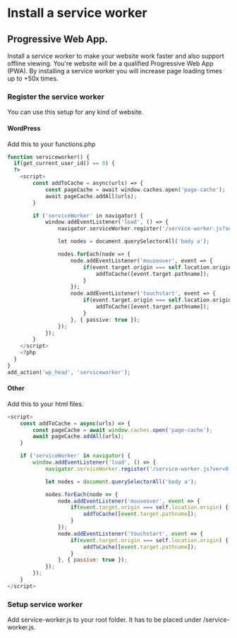 # Install a service worker
## Progressive Web App.
Install a service worker to make your website work faster and also support offline viewing. You're website will be a qualified Progressive Web App (PWA). By installing a service worker you will increase page loading times up to +50x times.

### Register the service worker
You can use this setup for any kind of website. 

#### WordPress 
Add this to your functions.php
```php
function serviceworker() {
  if(get_current_user_id() == 0) {
  ?>
    <script>
        const addToCache = async(urls) => {
            const pageCache = await window.caches.open('page-cache');
            await pageCache.addAll(urls);
        }

        if ('serviceWorker' in navigator) {
            window.addEventListener('load', () => {
                navigator.serviceWorker.register('/service-worker.js?ver=0.0.15');

                let nodes = document.querySelectorAll('body a');

                nodes.forEach(node => {
                    node.addEventListener('mouseover', event => {
                        if(event.target.origin === self.location.origin) {
                            addToCache([event.target.pathname]);
                        }
                    });
                    node.addEventListener('touchstart', event => {
                        if(event.target.origin === self.location.origin) {
                            addToCache([event.target.pathname]);
                        }
                    }, { passive: true });
                });
            });
        }
    </script>
    <?php
  }
}
add_action('wp_head', 'serviceworker');
```

#### Other
Add this to your html files.
```javascript
<script>
    const addToCache = async(urls) => {
        const pageCache = await window.caches.open('page-cache');
        await pageCache.addAll(urls);
    }

    if ('serviceWorker' in navigator) {
        window.addEventListener('load', () => {
            navigator.serviceWorker.register('/service-worker.js?ver=0.0.15');

            let nodes = document.querySelectorAll('body a');

            nodes.forEach(node => {
                node.addEventListener('mouseover', event => {
                    if(event.target.origin === self.location.origin) {
                        addToCache([event.target.pathname]);
                    }
                });
                node.addEventListener('touchstart', event => {
                    if(event.target.origin === self.location.origin) {
                        addToCache([event.target.pathname]);
                    }
                }, { passive: true });
            });
        });
    }
</script>
```
### Setup service worker
Add service-worker.js to your root folder. It has to be placed under /service-worker.js. 
